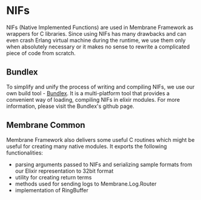 # NIFs

NIFs (Native Implemented Functions) are used in Membrane Framework as wrappers for C libraries.
Since using NIFs has many drawbacks and can even crash Erlang virtual machine during the runtime, we use them only when absolutely necessary or it makes no sense to rewrite a complicated piece of code from scratch.

## Bundlex

To simplify and unify the process of writing and compiling NIFs, we use our own build tool - [Bundlex](https://github.com/radiokit/bundlex). It is a multi-platform tool that provides a convenient way of loading, compiling NIFs in elixir modules. For more information, please visit the Bundlex's github page.


## Membrane Common

Membrane Framework also delivers some useful C routines which might be useful for creating many native modules. It exports the following functionalities:
* parsing arguments passed to NIFs and serializing sample formats from our Elixir representation to 32bit format
* utility for creating return terms
* methods used for sending logs to Membrane.Log.Router
* implementation of RingBuffer 

